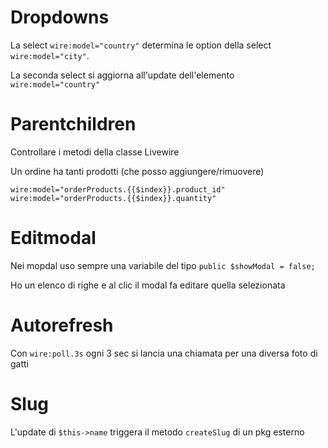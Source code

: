 # Dropdowns
La select `wire:model="country"` determina le option della select `wire:model="city"`.

La seconda select si aggiorna all'update dell'elemento `wire:model="country"`


# Parentchildren

Controllare i metodi della classe Livewire

Un ordine ha tanti prodotti (che posso aggiungere/rimuovere)

    wire:model="orderProducts.{{$index}}.product_id"
    wire:model="orderProducts.{{$index}}.quantity"


# Editmodal
Nei mopdal uso sempre una variabile del tipo `public $showModal = false;`

Ho un elenco di righe e al clic il modal fa editare quella selezionata


# Autorefresh
Con `wire:poll.3s` ogni 3 sec si lancia una chiamata per una diversa foto di gatti


# Slug

L'update di `$this->name` triggera il metodo `createSlug` di un pkg esterno

